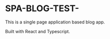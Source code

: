 # SPA-BLOG-TEST- 

This is a single page application based blog app.

Built with React and Typescript.
